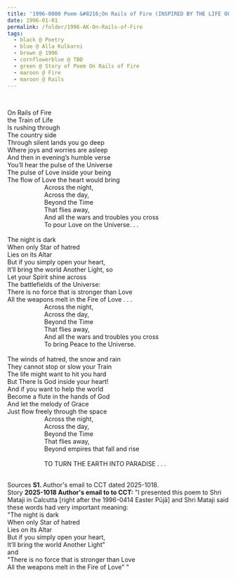 ```yaml
---
title: '1996-0000 Poem &#8216;On Rails of Fire (INSPIRED BY THE LIFE OF LAL BAHADUR SHASTRI)&#8217; by Alla Kulkarni'
date: 1996-01-01
permalink: /folder/1996-AK-On-Rails-of-Fire
tags:
  - black @ Poetry
  - blue @ Alla Kulkarni
  - brown @ 1996
  - cornflowerblue @ TBD
  - green @ Story of Poem On Rails of Fire
  - maroon @ Fire
  - maroon @ Rails
---
```


<br>

<p>
On Rails of Fire<br>
the Train of Life<br>
Is rushing through<br>
The country side<br>
Through silent lands you go deep<br>
Where joys and worries are asleep<br>
And then in evening’s humble verse<br>
You’ll hear the pulse of the Universe<br>
The pulse of Love inside your being<br>
The flow of Love the heart would bring<br>
&emsp;&emsp;&emsp;&emsp;&emsp;&emsp;Across the night,<br>
&emsp;&emsp;&emsp;&emsp;&emsp;&emsp;Across the day,<br>
&emsp;&emsp;&emsp;&emsp;&emsp;&emsp;Beyond the Time<br>
&emsp;&emsp;&emsp;&emsp;&emsp;&emsp;That flies away,<br>
&emsp;&emsp;&emsp;&emsp;&emsp;&emsp;And all the wars and troubles you cross<br>
&emsp;&emsp;&emsp;&emsp;&emsp;&emsp;To pour Love on the Universe. . .<br>
<br> 
The night is dark<br>
When only Star of hatred<br>
Lies on its Altar<br>
But if you simply open your heart,<br>
It’ll bring the world Another Light, so<br>
Let your Spirit shine across<br>
The battlefields of the Universe:<br>
There is no force that is stronger than Love<br>
All the weapons melt in the Fire of Love . . .<br>
&emsp;&emsp;&emsp;&emsp;&emsp;&emsp;Across the night,<br>
&emsp;&emsp;&emsp;&emsp;&emsp;&emsp;Across the day,<br>
&emsp;&emsp;&emsp;&emsp;&emsp;&emsp;Beyond the Time<br>
&emsp;&emsp;&emsp;&emsp;&emsp;&emsp;That flies away,<br>
&emsp;&emsp;&emsp;&emsp;&emsp;&emsp;And all the wars and troubles you cross<br>
&emsp;&emsp;&emsp;&emsp;&emsp;&emsp;To bring Peace to the Universe.<br>
<br> 
The winds of hatred, the snow and rain<br>
They cannot stop or slow your Train<br>
The life might want to hit you hard<br>
But There Is God inside your heart!<br>
And if you want to help the world<br>
Become a flute in the hands of God<br>
And let the melody of Grace<br>
Just flow freely through the space<br>
&emsp;&emsp;&emsp;&emsp;&emsp;&emsp;Across the night,<br>
&emsp;&emsp;&emsp;&emsp;&emsp;&emsp;Across the day,<br>
&emsp;&emsp;&emsp;&emsp;&emsp;&emsp;Beyond the Time<br>
&emsp;&emsp;&emsp;&emsp;&emsp;&emsp;That flies away,<br>
&emsp;&emsp;&emsp;&emsp;&emsp;&emsp;Beyond empires that fall and rise<br>
<br>
&emsp;&emsp;&emsp;&emsp;&emsp;&emsp;TO TURN THE EARTH INTO PARADISE . . .
</p>

<br>

<wave-list>
<list-title color="DarkSeaGreen" width="40">Sources</list-title>
  <list-item color="BlanchedAlmond"  width="280"><b>S1. </b> Author's email to CCT dated 2025-1018.</list-item>
</wave-list>

<br>

<wave-list>
<list-title color="DarkSeaGreen" width="25">Story</list-title>
  <list-item color="BlanchedAlmond"  width="280"><b>2025-1018 Author's email to to CCT:</b> "I presented this poem to Shri Mataji in Calcutta [right after the 1996-0414 Easter Pūjā] and Shri Mataji said these words had very important meaning:<br>
"The night is dark<br>
When only Star of hatred<br>
Lies on its Altar<br>
But if you simply open your heart,<br>
It’ll bring the world Another Light"<br>
and<br>
"There is no force that is stronger than Love<br>
All the weapons melt in the Fire of Love" "</list-item>
</wave-list>